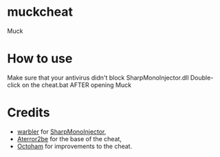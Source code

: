# muckcheat
Muck

# How to use
Make sure that your antivirus didn't block SharpMonoInjector.dll
Double-click on the cheat.bat AFTER opening Muck

# Credits
- [warbler](https://github.com/warbler) for [SharpMonoInjector](https://github.com/warbler/SharpMonoInjector),
- [Aterror2be](https://www.reddit.com/user/Aterror2be/) for the base of the cheat,
- [Octoham](https://github.com/Octoham) for improvements to the cheat.
